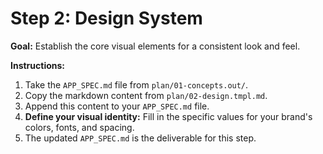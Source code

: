 # Step 2: Design System

**Goal:** Establish the core visual elements for a consistent look and feel.

**Instructions:**

1.  Take the `APP_SPEC.md` file from `plan/01-concepts.out/`.
2.  Copy the markdown content from `plan/02-design.tmpl.md`.
3.  Append this content to your `APP_SPEC.md` file.
4.  **Define your visual identity:** Fill in the specific values for your brand's colors, fonts, and spacing.
5.  The updated `APP_SPEC.md` is the deliverable for this step.
